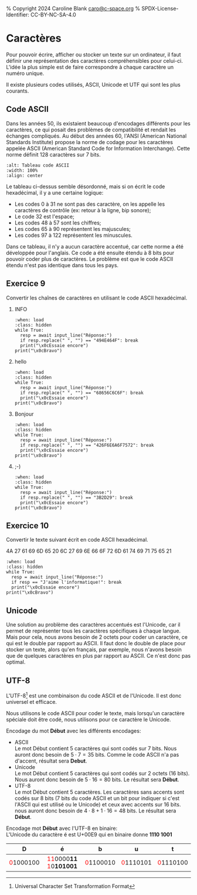 % Copyright 2024 Caroline Blank <caro@c-space.org>
% SPDX-License-Identifier: CC-BY-NC-SA-4.0

# Caractères

Pour pouvoir écrire, afficher ou stocker un texte sur un ordinateur, il faut
définir une représentation des caractères compréhensibles pour celui-ci. L'idée
la plus simple est de faire correspondre à chaque caractère un numéro unique.

Il existe plusieurs codes utilisés, ASCII, Unicode et UTF qui sont les plus
courants.

## Code ASCII

Dans les années 50, ils existaient beaucoup d'encodages différents pour les
caractères, ce qui posait des problèmes de compatibilité et rendait les échanges
compliqués. Au début des années 60, l'ANSI (American National Standards
Institute) propose la norme de codage pour les caractères appelée ASCII
(American Standard Code for Information Interchange). Cette norme définit 128
caractères sur 7 bits.

```{figure} images/ascii.png
:alt: Tableau code ASCII
:width: 100%
:align: center
```

Le tableau ci-dessus semble désordonné, mais si on écrit le code hexadécimal, il
y a une certaine logique:
- Les codes 0 à 31 ne sont pas des caractère, on les appelle les caractères de
contrôle (ex: retour à la ligne, bip sonore);
- Le code 32 est l'espace;
- Les codes 48 à 57 sont les chiffres;
- Les codes 65 à 90 représentent les majuscules;
- Les codes 97 à 122 représentent les minuscules.

Dans ce tableau, il n'y a aucun caractère accentué, car cette norme a été
développée pour l'anglais. Ce code a été ensuite étendu à 8 bits pour pouvoir
coder plus de caractères. Le problème est que le code ASCII étendu n'est pas
identique dans tous les pays.

## Exercice 9

Convertir les chaînes de caractères en utilisant le code ASCII hexadécimal.
1. INFO

    ```{exec} python
    :when: load
    :class: hidden
    while True:
      resp = await input_line("Réponse:")
      if resp.replace(" ", "") == "494E464F": break
      print("\x0cEssaie encore")
    print("\x0cBravo")
    ```

2. hello

    ```{exec} python
    :when: load
    :class: hidden
    while True:
      resp = await input_line("Réponse:")
      if resp.replace(" ", "") == "68656C6C6F": break
      print("\x0cEssaie encore")
    print("\x0cBravo")
    ```

3. Bonjour

    ```{exec} python
    :when: load
    :class: hidden
    while True:
      resp = await input_line("Réponse:")
      if resp.replace(" ", "") == "426F6E6A6F7572": break
      print("\x0cEssaie encore")
    print("\x0cBravo")
    ```

4. ;-)

    ```{exec} python
    :when: load
    :class: hidden
    while True:
      resp = await input_line("Réponse:")
      if resp.replace(" ", "") == "3B2D29": break
      print("\x0cEssaie encore")
    print("\x0cBravo")
    ```

## Exercice 10

Convertir le texte suivant écrit en code ASCII hexadécimal.

4A 27 61 69 6D 65 20 6C 27 69 6E 66 6F 72 6D 61 74 69 71 75 65 21

```{exec} python
:when: load
:class: hidden
while True:
  resp = await input_line("Réponse:")
  if resp == "J'aime l'informatique!": break
  print("\x0cEssaie encore")
print("\x0cBravo")
```

<!--
### Exercice 11

Comment peut-on transformer un lettre majuscule en lettre minuscule et
vice-versa en utilisant le code ASCII?
-->

## Unicode

Une solution au problème des caractères accentués est l'Unicode, car il permet
de représenter tous les caractères spécifiques à chaque langue. Mais pour cela,
nous avons besoin de 2 octets pour coder un caractère, ce qui est le double par
rapport au ASCII. Il faut donc le double de place pour stocker un texte, alors
qu'en français, par exemple, nous n'avons besoin que de quelques caractères en
plus par rapport au ASCII. Ce n'est donc pas optimal.

## UTF-8

L'UTF-8[^sn1] est une combinaison du code ASCII et de l'Unicode. Il est donc
universel et efficace.
[^sn1]: Universal Character Set Transformation Format

Nous utilisons le code ASCII pour coder le texte, mais lorsqu'un caractère
spéciale doit être codé, nous utilisons pour ce caractère le Unicode.

Encodage du mot **Début** avec les différents encodages:
- ASCII\
 Le mot Début contient 5 caractères qui sont codés sur 7 bits. Nous auront donc
 besoin de $5 \cdot 7 = 35$ bits. Comme le code ASCII n'a pas d'accent,
 résultat sera **Debut**.
- Unicode\
 Le mot Début contient 5 caractères qui sont codés sur 2 octets (16 bits). Nous
 auront donc besoin de $5 \cdot 16 = 80$ bits. Le résultat sera **Début**.
- UTF-8\
 Le mot Début contient 5 caractères. Les caractères sans accents sont codés sur
 8 bits (7 bits du code ASCII et un bit pour indiquer si c'est l'ASCII qui est
 utilisé ou le Unicode) et ceux avec accents sur 16 bits. nous auront donc
 besoin de $4 \cdot 8 + 1 \cdot 16 = 48$ bits. Le résultat sera **Début**.

Encodage mot **Début** avec l'UTF-8 en binaire:\
L'Unicode du caractère é est U+00E9 qui en binaire donne **1110 1001**

| D    | é    | b    | u    | t    |
|:----:|:----:|:----:|:----:|:----:|
|<span style="color:red">0</span>1000100| <span style="color:red">11</span>0000**11** <span style="color:red">1</span>0**101001**| <span style="color:red">0</span>1100010| <span style="color:red">0</span>1110101| <span style="color:red">0</span>1110100|

<!--
### Exercice 12

Pourquoi n'utilise-t-on pas toujours l'unicode étant donné que nous pouvons
coder tous les caractères pour chaque langue?

### Exercice 13

Quels sont les avantages et les inconvénients des différents encodages?
-->
